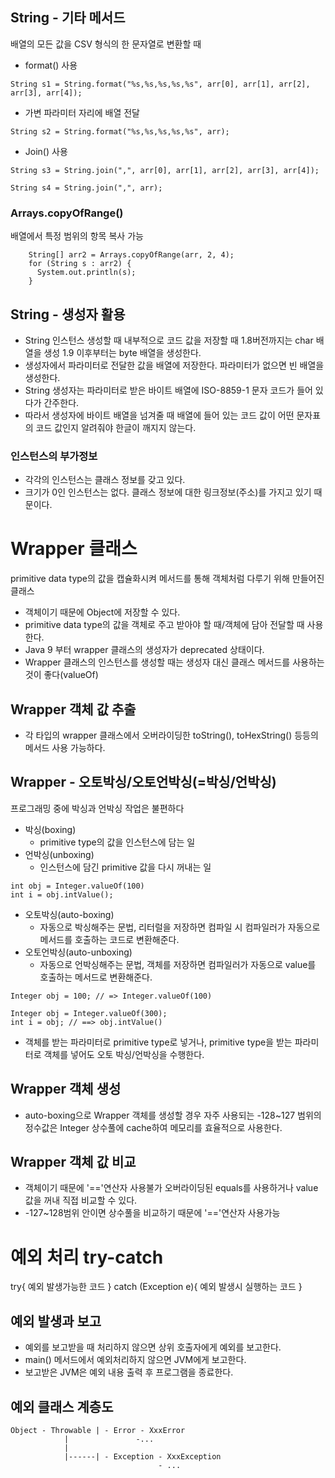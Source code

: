 ## String - 기타 메서드
배열의 모든 값을 CSV 형식의 한 문자열로 변환할 때
- format() 사용
```
String s1 = String.format("%s,%s,%s,%s,%s", arr[0], arr[1], arr[2], arr[3], arr[4]);
```

- 가변 파라미터 자리에 배열 전달
```
String s2 = String.format("%s,%s,%s,%s,%s", arr);
```

- Join() 사용
```
String s3 = String.join(",", arr[0], arr[1], arr[2], arr[3], arr[4]);

String s4 = String.join(",", arr);
```

### Arrays.copyOfRange()
배열에서 특정 범위의 항목 복사 가능
```
    String[] arr2 = Arrays.copyOfRange(arr, 2, 4);
    for (String s : arr2) {
      System.out.println(s);
    }
```

## String - 생성자 활용
- String 인스턴스 생성할 때 내부적으로 코드 값을 저장할 때 1.8버전까지는 char 배열을 생성 1.9 이후부터는 byte 배열을 생성한다.
- 생성자에서 파라미터로 전달한 값을 배열에 저장한다. 파라미터가 없으면 빈 배열을 생성한다.
- String 생성자는 파라미터로 받은 바이트 배열에 ISO-8859-1 문자 코드가 들어 있다가 간주한다.
- 따라서 생성자에 바이트 배열을 넘겨줄 때 배열에 들어 있는 코드 값이 어떤 문자표의 코드 값인지 알려줘야 한글이 깨지지 않는다.

### 인스턴스의 부가정보
- 각각의 인스턴스는 클래스 정보를 갖고 있다.
- 크기가 0인 인스턴스는 없다. 클래스 정보에 대한 링크정보(주소)를 가지고 있기 때문이다.

# Wrapper 클래스
primitive data type의 값을 캡슐화시켜 메서드를 통해 객체처럼 다루기 위해 만들어진 클래스
- 객체이기 때문에 Object에 저장할 수 있다. 
- primitive data type의 값을 객체로 주고 받아야 할 때/객체에 담아 전달할 때 사용한다.
- Java 9 부터 wrapper 클래스의 생성자가 deprecated 상태이다.
-  Wrapper 클래스의 인스턴스를 생성할 때는 생성자 대신 클래스 메서드를 사용하는 것이 좋다(valueOf)

## Wrapper 객체 값 추출
- 각 타입의 wrapper 클래스에서 오버라이딩한 toString(), toHexString() 등등의 메서드 사용 가능하다.

## Wrapper - 오토박싱/오토언박싱(=박싱/언박싱)
프로그래밍 중에 박싱과 언박싱 작업은 불편하다
- 박싱(boxing)
  - primitive type의 값을 인스턴스에 담는 일
- 언박싱(unboxing)
  - 인스턴스에 담긴 primitive 값을 다시 꺼내는 일
```
int obj = Integer.valueOf(100)
int i = obj.intValue();
```

- 오토박싱(auto-boxing)
  - 자동으로 박싱해주는 문법, 리터럴을 저장하면 컴파일 시 컴파일러가 자동으로 메서드를 호출하는 코드로 변환해준다.
- 오토언박싱(auto-unboxing)
  - 자동으로 언박싱해주는 문법, 객체를 저장하면 컴파일러가 자동으로 value를 호출하는 메서드로 변환해준다.
```
Integer obj = 100; // => Integer.valueOf(100)

Integer obj = Integer.valueOf(300);
int i = obj; // ==> obj.intValue()
```

- 객체를 받는 파라미터로 primitive type로 넣거나, primitive type을 받는 파라미터로 객체를 넣어도 오토 박싱/언박싱을 수행한다.

## Wrapper 객체 생성
- auto-boxing으로 Wrapper 객체를 생성할 경우  자주 사용되는 -128~127 범위의 정수값은 Integer 상수풀에 cache하여 메모리를 효율적으로 사용한다.

## Wrapper 객체 값 비교
- 객체이기 때문에 '=='연산자 사용불가 오버라이딩된 equals를 사용하거나 value값을 꺼내 직접 비교할 수 있다.
- -127~128범위 안이면 상수풀을 비교하기 때문에 '=='연산자 사용가능

# 예외 처리 try-catch
try{
  예외 발생가능한 코드 
} catch (Exception e){
  예외 발생시 실행하는 코드
} 

## 예외 발생과 보고
- 예외를 보고받을 때 처리하지 않으면 상위 호출자에게 예외를 보고한다.
- main() 메서드에서 예외처리하지 않으면 JVM에게 보고한다.
- 보고받은 JVM은 예외 내용 출력 후 프로그램을 종료한다.


## 예외 클래스 계층도
```
Object - Throwable | - Error - XxxError
            |               -...
            |      
            |------| - Exception - XxxException
                                 - ...
```
